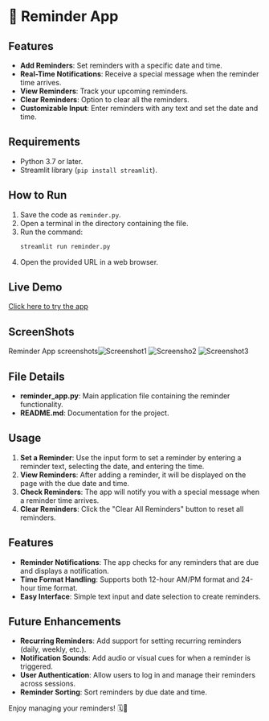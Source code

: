 # 🧠 Reminder App

## Features

- **Add Reminders**: Set reminders with a specific date and time.
- **Real-Time Notifications**: Receive a special message when the reminder time arrives.
- **View Reminders**: Track your upcoming reminders.
- **Clear Reminders**: Option to clear all the reminders.
- **Customizable Input**: Enter reminders with any text and set the date and time.

## Requirements

- Python 3.7 or later.
- Streamlit library (`pip install streamlit`).

## How to Run

1. Save the code as `reminder.py`.
2. Open a terminal in the directory containing the file.
3. Run the command:
   ```bash
   streamlit run reminder.py
   ```
4. Open the provided URL in a web browser.

## Live Demo
[Click here to try the app](https://reminder-app-nz2dzwndynsziegjg3dafe.streamlit.app/)
## ScreenShots
Reminder App screenshots![Screenshot1](https://github.com/user-attachments/assets/effc7b67-9905-47c1-a539-42c78906c01f)
![Screensho2](https://github.com/user-attachments/assets/4b2ff3e1-fed4-4056-bdc7-714a15257074)
![Screenshot3](https://github.com/user-attachments/assets/a9ad0fa2-7d50-4560-aae9-73b4b0bfc53a)

## File Details

- **reminder_app.py**: Main application file containing the reminder functionality.
- **README.md**: Documentation for the project.

## Usage

1. **Set a Reminder**: Use the input form to set a reminder by entering a reminder text, selecting the date, and entering the time.
2. **View Reminders**: After adding a reminder, it will be displayed on the page with the due date and time.
3. **Check Reminders**: The app will notify you with a special message when a reminder time arrives.
4. **Clear Reminders**: Click the "Clear All Reminders" button to reset all reminders.

## Features

- **Reminder Notifications**: The app checks for any reminders that are due and displays a notification.
- **Time Format Handling**: Supports both 12-hour AM/PM format and 24-hour time format.
- **Easy Interface**: Simple text input and date selection to create reminders.

## Future Enhancements

- **Recurring Reminders**: Add support for setting recurring reminders (daily, weekly, etc.).
- **Notification Sounds**: Add audio or visual cues for when a reminder is triggered.
- **User Authentication**: Allow users to log in and manage their reminders across sessions.
- **Reminder Sorting**: Sort reminders by due date and time.

Enjoy managing your reminders! 🗓️🎉

